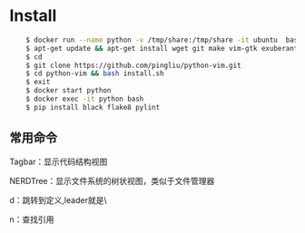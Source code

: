 # Install
```bash
    $ docker run --name python -v /tmp/share:/tmp/share -it ubuntu  bash
    $ apt-get update && apt-get install wget git make vim-gtk exuberant-ctags python3 python3-pip python3-dev ipython3 -y 
    $ cd
    $ git clone https://github.com/pingliu/python-vim.git
    $ cd python-vim && bash install.sh
    $ exit
    $ docker start python
    $ docker exec -it python bash
    $ pip install black flake8 pylint
```

## 常用命令
Tagbar：显示代码结构视图

NERDTree：显示文件系统的树状视图，类似于文件管理器

<leader>d：跳转到定义,leader就是\

<leader>n：查找引用


